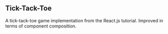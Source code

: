 ## Tick-Tack-Toe

A tick-tack-toe game implementation from the React.js tutorial.
Improved in terms of component composition.
